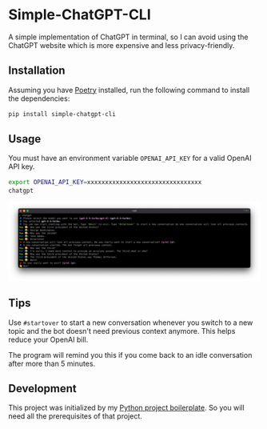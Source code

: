 # Simple-ChatGPT-CLI

A simple implementation of ChatGPT in terminal, so I can avoid using the ChatGPT website which is more expensive and less privacy-friendly.

## Installation

Assuming you have [Poetry](https://python-poetry.org/) installed, run the following command to install the dependencies:

```bash
pip install simple-chatgpt-cli
```

## Usage

You must have an environment variable `OPENAI_API_KEY` for a valid OpenAI API key.

```bash
export OPENAI_API_KEY=xxxxxxxxxxxxxxxxxxxxxxxxxxxxxxxx
chatgpt
```


![screenshot](screenshot.png)

## Tips

Use `#startover` to start a new conversation whenever you switch to a new topic and the bot doesn't need previous context anymore. This helps reduce your OpenAI bill.

The program will remind you this if you come back to an idle conversation after more than 5 minutes.

## Development

This project was initialized by my [Python project boilerplate](https://github.com/tailaiw/python-boilerplate). So you will need all the prerequisites of that project.
